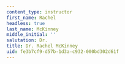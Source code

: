 ```yaml
---
content_type: instructor
first_name: Rachel
headless: true
last_name: McKinney
middle_initial: ''
salutation: Dr.
title: Dr. Rachel McKinney
uid: fe3b7cf9-d57b-1d3a-c932-000bd302d61f
---
```

